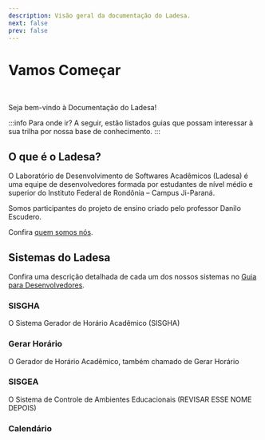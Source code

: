 ```yaml
---
description: Visão geral da documentação do Ladesa.
next: false
prev: false
---
```


<script setup lang="ts">
import LinkCard from "../../components/LinkCard.vue";
import HelpfulMessage from "../../components/HelpfulMessage.vue";
</script>

# Vamos Começar

<br/>

<HelpfulMessage />

Seja bem-vindo à Documentação do Ladesa!

:::info Para onde ir?
A seguir, estão listados guias que possam interessar à sua trilha por nossa base de conhecimento.
:::

<!-- :::tip Bem-vindo!
Seja bem-vindo à Documentação do Ladesa.
:::-->

<LinkCard
  title="Guia para Usuários"
  description="Navegue pela documentação para os utilizadores do sistema."
  href="/user-guides/introduction"
/>

<LinkCard
  title="Guia para Desenvolvedores"
  description="Navegue pela documentação para os desenvolvedores do sistema."
  href="/dev"
/>

## O que é o Ladesa?

O Laboratório de Desenvolvimento de Softwares Acadêmicos (Ladesa) é uma equipe de desenvolvedores formada por estudantes de nível médio e superior do Instituto Federal de Rondônia – Campus Ji-Paraná.

Somos participantes do projeto de ensino criado pelo professor Danilo Escudero.

Confira <a href="">quem somos nós</a>.


## Sistemas do Ladesa

Confira uma descrição detalhada de cada um dos nossos sistemas no <a href="/dev">Guia para Desenvolvedores</a>.

### SISGHA
O Sistema Gerador de Horário Acadêmico (SISGHA)

### Gerar Horário
O Gerador de Horário Acadêmico, também chamado de Gerar Horário

### SISGEA
O Sistema de Controle de Ambientes Educacionais (REVISAR ESSE NOME DEPOIS)

### Calendário

